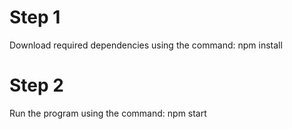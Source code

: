 # Step 1
Download required dependencies using the command: npm install

# Step 2
Run the program using the command: npm start
